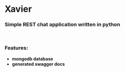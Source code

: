 # Xavier
### Simple REST chat application written in python

<br/>

### Features:
* __mongodb database__
* __generated swagger docs__
